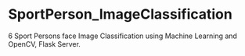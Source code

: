 # SportPerson_ImageClassification
6 Sport Persons face Image Classification using Machine Learning and OpenCV, Flask Server.
